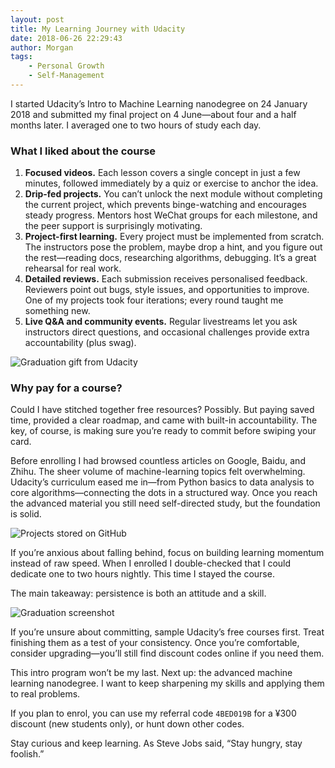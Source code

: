 ```yaml
---
layout: post
title: My Learning Journey with Udacity
date: 2018-06-26 22:29:43
author: Morgan
tags: 
    - Personal Growth
    - Self-Management
---
```


I started Udacity’s Intro to Machine Learning nanodegree on 24 January 2018 and submitted my final project on 4 June—about four and a half months later. I averaged one to two hours of study each day.

<!-- more -->

### What I liked about the course

1. **Focused videos.** Each lesson covers a single concept in just a few minutes, followed immediately by a quiz or exercise to anchor the idea.
2. **Drip-fed projects.** You can’t unlock the next module without completing the current project, which prevents binge-watching and encourages steady progress. Mentors host WeChat groups for each milestone, and the peer support is surprisingly motivating.
3. **Project-first learning.** Every project must be implemented from scratch. The instructors pose the problem, maybe drop a hint, and you figure out the rest—reading docs, researching algorithms, debugging. It’s a great rehearsal for real work.
4. **Detailed reviews.** Each submission receives personalised feedback. Reviewers point out bugs, style issues, and opportunities to improve. One of my projects took four iterations; every round taught me something new.
5. **Live Q&A and community events.** Regular livestreams let you ask instructors direct questions, and occasional challenges provide extra accountability (plus swag).

![Graduation gift from Udacity](http://upload-images.jianshu.io/upload_images/7793041-851e57605ad730e8.jpg?imageMogr2/auto-orient/strip%7CimageView2/2/w/1240)

### Why pay for a course?

Could I have stitched together free resources? Possibly. But paying saved time, provided a clear roadmap, and came with built-in accountability. The key, of course, is making sure you’re ready to commit before swiping your card.

Before enrolling I had browsed countless articles on Google, Baidu, and Zhihu. The sheer volume of machine-learning topics felt overwhelming. Udacity’s curriculum eased me in—from Python basics to data analysis to core algorithms—connecting the dots in a structured way. Once you reach the advanced material you still need self-directed study, but the foundation is solid.

![Projects stored on GitHub](http://upload-images.jianshu.io/upload_images/7793041-a8d87fb31e00129c.png?imageMogr2/auto-orient/strip%7CimageView2/2/w/1240)

If you’re anxious about falling behind, focus on building learning momentum instead of raw speed. When I enrolled I double-checked that I could dedicate one to two hours nightly. This time I stayed the course.

The main takeaway: persistence is both an attitude and a skill.

![Graduation screenshot](http://upload-images.jianshu.io/upload_images/7793041-18a8f7f2e093b27e.jpg?imageMogr2/auto-orient/strip%7CimageView2/2/w/1240)

If you’re unsure about committing, sample Udacity’s free courses first. Treat finishing them as a test of your consistency. Once you’re comfortable, consider upgrading—you’ll still find discount codes online if you need them.

This intro program won’t be my last. Next up: the advanced machine learning nanodegree. I want to keep sharpening my skills and applying them to real problems.

If you plan to enrol, you can use my referral code `4BED019B` for a ¥300 discount (new students only), or hunt down other codes.

Stay curious and keep learning. As Steve Jobs said, “Stay hungry, stay foolish.”
